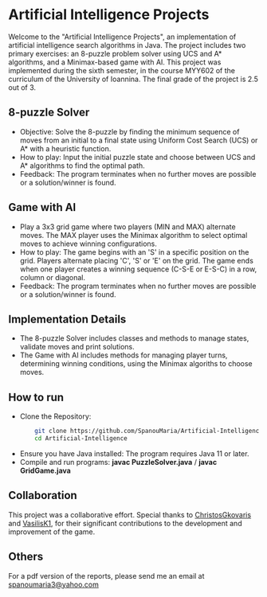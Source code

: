 # Artificial Intelligence Projects

Welcome to the "Artificial Intelligence Projects", an implementation of artificial intelligence search algorithms in Java. The project includes two primary exercises: an 8-puzzle problem solver using UCS and A* algorithms, and a Minimax-based game with AI. This project was implemented during the sixth semester, in the course MYY602 of the curriculum of the University of Ioannina. The final grade of the project is 2.5 out of 3.


## 8-puzzle Solver
- Objective: Solve the 8-puzzle by finding the minimum sequence of moves from an initial to a 
  final state using Uniform Cost Search (UCS) or A* with a heuristic function.
- How to play: Input the initial puzzle state and choose between UCS and A* algorithms to find the 
  optimal path.
- Feedback: The program terminates when no further moves are possible or a solution/winner is 
  found.


## Game with AI
- Play a 3x3 grid game where two players (MIN and MAX) alternate moves. The MAX player uses the 
  Minimax algorithm to select optimal moves to achieve winning configurations.
- How to play: The game begins with an 'S' in a specific position on the grid. Players 
  alternate 
  placing 'C', 'S' or 'E' on the grid. The game ends when one player creates a winning sequence 
  (C-S-E or E-S-C) in a row, column or diagonal.
- Feedback: The program terminates when no further moves are possible or a solution/winner is 
  found.


## Implementation Details
- The 8-puzzle Solver includes classes and methods to manage states, validate moves and print 
  solutions.
- The Game with AI includes methods for managing player turns, determining winning conditions, 
  using the Minimax algoriths to choose moves.

  
## How to run
- Clone the Repository:
  ``` bash
      git clone https://github.com/SpanouMaria/Artificial-Intelligence.git
      cd Artificial-Intelligence
- Ensure you have Java installed: The program requires Java 11 or later.
- Compile and run programs: **javac PuzzleSolver.java** / **javac GridGame.java**


## Collaboration
This project was a collaborative effort. Special thanks to [ChristosGkovaris](https://github.com/ChristosGkovaris) and [VasilisK1](https://github.com/VasilisK1), for their significant contributions to the development and improvement of the game.


## Others
For a pdf version of the reports, please send me an email at spanoumaria3@yahoo.com
